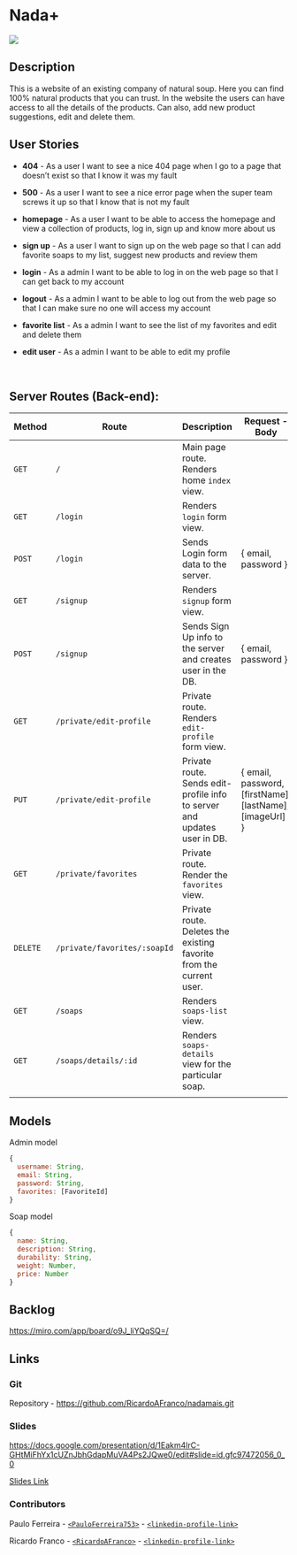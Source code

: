 # Nada+



<img src="C:\Users\Ricardo Franco\Downloads\nada+picture.jpg"  />



## Description

This is a website of an existing company of natural soup. Here you can find 100% natural products that you can trust. In the website the users can have access to all the details of the products.  Can also, add new product suggestions, edit and delete them.  



## User Stories

- **404** - As a user I want to see a nice 404 page when I go to a page that doesn’t exist so that I know it was my fault

- **500** - As a user I want to see a nice error page when the super team screws it up so that I know that is not my fault

- **homepage** - As a user I want to be able to access the homepage and view a collection of products, log in, sign up and know more about us

- **sign up** - As a user I want to sign up on the web page so that I can add favorite soaps to my list, suggest new products and review them

- **login** - As a admin I want to be able to log in on the web page so that I can get back to my account

- **logout** - As a admin I want to be able to log out from the web page so that I can make sure no one will access my account

- **favorite list** - As a admin I want to see the list of my favorites and edit and delete them

- **edit user** - As a admin I want to be able to edit my profile

  



<br>



## Server Routes (Back-end):



| **Method** | **Route**                    | **Description**                                              | Request  - Body                                          |
| ---------- | ---------------------------- | ------------------------------------------------------------ | -------------------------------------------------------- |
| `GET`      | `/`                          | Main page route.  Renders home `index` view.                 |                                                          |
| `GET`      | `/login`                     | Renders `login` form view.                                   |                                                          |
| `POST`     | `/login`                     | Sends Login form data to the server.                         | { email, password }                                      |
| `GET`      | `/signup`                    | Renders `signup` form view.                                  |                                                          |
| `POST`     | `/signup`                    | Sends Sign Up info to the server and creates user in the DB. | {  email, password  }                                    |
| `GET`      | `/private/edit-profile`      | Private route. Renders `edit-profile` form view.             |                                                          |
| `PUT`      | `/private/edit-profile`      | Private route. Sends edit-profile info to server and updates user in DB. | { email, password, [firstName], [lastName], [imageUrl] } |
| `GET`      | `/private/favorites`         | Private route. Render the `favorites` view.                  |                                                          |
| `DELETE`   | `/private/favorites/:soapId` | Private route. Deletes the existing favorite from the current user. |                                                          |
| `GET`      | `/soaps`                     | Renders `soaps-list` view.                                   |                                                          |
| `GET`      | `/soaps/details/:id`         | Renders `soaps-details` view for the particular soap.        |                                                          |
|            |                              |                                                              |                                                          |





## Models



Admin model

```javascript
{
  username: String,
  email: String,
  password: String,
  favorites: [FavoriteId]
}

```



Soap model

```javascript
{
  name: String,
  description: String,
  durability: String,
  weight: Number,
  price: Number
}

```



## Backlog

https://miro.com/app/board/o9J_liYQqSQ=/



## Links



### Git

 Repository - https://github.com/RicardoAFranco/nadamais.git



### Slides

https://docs.google.com/presentation/d/1Eakm4lrC-GHtMiFhYx1cUZnJbhGdapMuVA4Ps2JQwe0/edit#slide=id.gfc97472056_0_0

[Slides Link](https://docs.google.com/presentation/d/1P5FIi0vHZBUcgUtmt1M4_lLCO5dwdJ4UOgtJa4ehGfk/edit?usp=sharing)

### Contributors
Paulo Ferreira - [`<PauloFerreira753>`](https://github.com/person1-username) - [`<linkedin-profile-link>`](https://www.linkedin.com/in/person1-username)

Ricardo Franco - [`<RicardoAFranco>`](https://github.com/person2-username) - [`<linkedin-profile-link>`](https://www.linkedin.com/in/person2-username)

